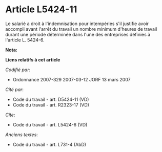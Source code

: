 # Article L5424-11

Le salarié a droit à l'indemnisation pour intempéries s'il justifie avoir accompli avant l'arrêt du travail un nombre minimum
d'heures de travail durant une période déterminée dans l'une des entreprises définies à l'article L. 5424-6.

**Nota:**



**Liens relatifs à cet article**

_Codifié par_:

  - Ordonnance 2007-329 2007-03-12 JORF 13 mars 2007

_Cité par_:

  - Code du travail - art. D5424-11 (VD)
  - Code du travail - art. R2323-17 (VD)

_Cite_:

  - Code du travail - art. L5424-6 (VD)

_Anciens textes_:

  - Code du travail - art. L731-4 (AbD)
